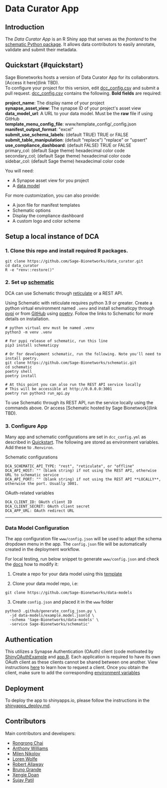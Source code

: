# Data Curator App

## Introduction

The _Data Curator App_ is an R Shiny app that serves as the _frontend_ to the [schematic Python package](github.com/sage-Bionetworks/schematic/). It allows data contributors to easily annotate, validate and submit their metadata.


## Quickstart {#quickstart}

Sage Bionetworks hosts a version of Data Curator App for its collaborators. [Access it here](link TBD).  
To configure your project for this version, edit [dcc_config.csv](dcc_config.csv) and submit a pull request.
[dcc_config.csv](dcc_config.csv) contains the following. **Bold fields** are required:

**project_name**: The display name of your project  
**synapse_asset_view**: The synapse ID of your project's asset view  
**data_model_url**: A URL to your data model. Must be the **raw** file if using GitHub  
**template_menu_config_file**: www/template_config/<your-project>_config.json  
**manifest_output_format**: "excel"  
**submit_use_schema_labels**: (default TRUE) TRUE or FALSE  
**submit_table_manipulation**: (default "replace") "replace" or "upsert"  
**use_compliance_dashboard**: (default FALSE) TRUE or FALSE  
primary_col: (default Sage theme) hexadecimal color code  
secondary_col; (default Sage theme) hexadecimal color code  
sidebar_col: (default Sage theme) hexadecimal color code  
        
You will need:  
- A Synapse asset view for you project  
- A [data model](#datamodel)  

For more customization, you can also provide:  
- A json file for manifest templates  
- Schematic options  
- Display the compliance dashboard  
- A custom logo and color scheme  

## Setup a local instance of DCA

### 1.  Clone this repo and install required R packages.

```
git clone https://github.com/Sage-Bionetworks/data_curator.git
cd data_curator
R -e "renv::restore()"
```
        
### 2. Set up [schematic](github.com/sage-Bionetworks/schematic/)

DCA can use Schematic through [reticulate](https://rstudio.github.io/reticulate/) or a REST API.

Using Schematic with reticulate requires python 3.9 or greater. Create a python virtual environment named `.venv` and install schematicpy through [pypi](https://pypi.org/project/schematicpy/) or from [GitHub](github.com/sage-Bionetworks/schematic/)  using [poetry](https://python-poetry.org/docs/). Follow the links to Schematic for more details on installation.

```
# python virtual env must be named .venv
python3 -m venv .venv

# For pypi release of schematic, run this line
pip3 install schematicpy 

# Or for development schematic, run the following. Note you'll need to install poetry.
git clone https://github.com/Sage-Bionetworks/schematic.git
cd schematic
poetry shell
poetry install

# At this point you can also run the REST API service locally
# This will be accessible at http://0.0.0.0:3001
poetry run python3 run_api.py
```

To use Schematic through its REST API, run the service locally using the commands above. Or access [Schematic hosted by Sage Bionetwork](link TBD).

### 3. Configure App

Many app and schematic configurations are set in `dcc_config.yml` as described in [Quickstart](#quickstart). The following are stored as environment variables. Add these to `.Renviron`.

Schematic configurations  
```
DCA_SCHEMATIC_API_TYPE: "rest", "reticulate", or "offline"  
DCA_API_HOST: "" (blank string) if not using the REST API, otherwise URL to schematic service  
DCA_API_PORT: "" (blank string) if not using the REST API **LOCALLY**, otherwise the port. Usually 3001.  
```

OAuth-related variables
```
DCA_CLIENT_ID: OAuth client ID  
DCA_CLIENT_SECRET: OAuth client secret  
DCA_APP_URL: OAuth redirect URL
```

--- 

### Data Model Configuration

The app configuration file `www/config.json` will be used to adapt the schema dropdown menu in the app. The `config.json` file will be automatically created in the deployment workflow.

For local testing, run below snippet to generate `www/config.json` and check the [docs](docs/app_configuration.md#schema-configuration) how to modify it:

1.  Create a repo for your data model using this [template](https://github.com/Sage-Bionetworks/data-models)

2.  Clone your data model repo, i.e:

```
git clone https://github.com/Sage-Bionetworks/data-models
```

3.  Create `config.json` and placed it in the `www` folder

```
python3 .github/generate_config_json.py \
  -jd data-models/example.model.jsonld \
  -schema 'Sage-Bionetworks/data-models' \
  -service Sage-Bionetworks/schematic'
```

## Authentication

This utilizes a Synapse Authentication (OAuth) client (code motivated by [ShinyOAuthExample](https://github.com/brucehoff/ShinyOAuthExample) and [app.R](https://gist.github.com/jcheng5/44bd750764713b5a1df7d9daf5538aea). Each application is required to have its own OAuth client as these clients cannot be shared between one another. View instructions [here](https://help.synapse.org/docs/Using-Synapse-as-an-OAuth-Server.2048327904.html) to learn how to request a client. Once you obtain the client, make sure to add the corresponding [environment variables](#configureapp)


## Deployment

To deploy the app to shinyapps.io, please follow the instructions in the [shinyapps_deploy.md](docs/shinyapps_deploy.md).

## Contributors

Main contributors and developers:

- [Rongrong Chai](https://github.com/rrchai)
- [Anthony Williams](https://github.com/afwillia)
- [Milen Nikolov](https://github.com/milen-sage)
- [Loren Wolfe](https://github.com/lakikowolfe)
- [Robert Allaway](https://github.com/allaway)
- [Bruno Grande](https://github.com/BrunoGrandePhD)
- [Xengie Doan](https://github.com/xdoan)
- [Sujay Patil](https://github.com/sujaypatil96)

<!-- Links -->

[schematic]: https://github.com/Sage-Bionetworks/schematic/tree/develop
[poetry]: https://github.com/python-poetry/poetry
